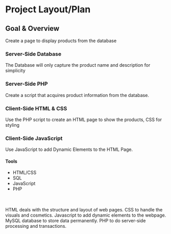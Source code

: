 # Project Layout/Plan #

## Goal & Overview ##

Create a page to display products from the database

### Server-Side Database ###

The Database will only capture the product name and description for simplicity

### Server-Side PHP ###

Create a script that acquires product information from the database.

### Client-Side HTML & CSS ###

Use the PHP script to create an HTML page to show the products, CSS for styling

### Client-Side JavaScript ###

Use JavaScript to add Dynamic Elements to the HTML Page. 

#### Tools ####
- HTML/CSS
- SQL
- JavaScript
- PHP
<br>
<br>
HTML deals with the structure and layout of web pages. CSS to handle the visuals and cosmetics. Javascript to add dynamic elements to the webpage. MySQL database to store data permanently. PHP to do server-side processing and transactions.
